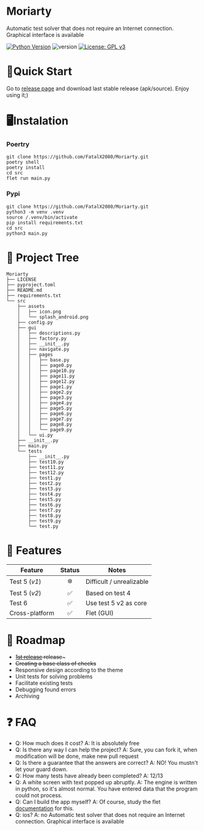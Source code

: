 # Moriarty
Automatic test solver that does not require an Internet connection. Graphical interface is available

[![Python Version](https://img.shields.io/badge/python-3.9%2B-brightgreen?logo=python)](https://www.python.org/)
![version](https://img.shields.io/badge/version-1.0-green)
[![License: GPL v3](https://img.shields.io/badge/License-GPLv3-blue.svg)](https://www.gnu.org/licenses/gpl-3.0)


# 🚀Quick Start
Go to [release page](https://github.com/FatalX2080/Moriarty/releases) and download last stable release (apk/source). Enjoy using it;)

# 🖥️Instalation 
### Poertry 
```
git clone https://github.com/FatalX2080/Moriarty.git
poetry shell
poetry install
cd src
flet run main.py
```
### Pypi
```
git clone https://github.com/FatalX2080/Moriarty.git
python3 -m venv .venv
source /.venv/bin/activate
pip install requirements.txt
cd src
python3 main.py
``` 
# 🌴 Project Tree
```
Moriarty
├── LICENSE
├── pyproject.toml
├── README.md
├── requirements.txt
└── src
    ├── assets
    │   ├── icon.png
    │   └── splash_android.png
    ├── config.py
    ├── gui
    │   ├── descriptions.py
    │   ├── factory.py
    │   ├── __init__.py
    │   ├── navigate.py
    │   ├── pages
    │   │   ├── base.py
    │   │   ├── page0.py
    │   │   ├── page10.py
    │   │   ├── page11.py
    │   │   ├── page12.py
    │   │   ├── page1.py
    │   │   ├── page2.py
    │   │   ├── page3.py
    │   │   ├── page4.py
    │   │   ├── page5.py
    │   │   ├── page6.py
    │   │   ├── page7.py
    │   │   ├── page8.py
    │   │   └── page9.py
    │   └── ui.py
    ├── __init__.py
    ├── main.py
    └── tests
        ├── __init__.py
        ├── test10.py
        ├── test11.py
        ├── test12.py
        ├── test1.py
        ├── test2.py
        ├── test3.py
        ├── test4.py
        ├── test5.py
        ├── test6.py
        ├── test7.py
        ├── test8.py
        ├── test9.py
        └── test.py
```

# 🌟 Features
| Feature          | Status  | Notes                        |
|------------------|:-------:|------------------------------|
| Test 5 (_v1_)    | ❄️      | Difficult / unrealizable     |
| Test 5 (_v2_)    | ✅      | Based on test 4              |
| Test 6           | ✅      |Use test 5 v2 as core         |
| Cross-platform   | ✅      | Flet (GUI)                   |

# 📆 Roadmap
* ~~[1st release](https://github.com/FatalX2080/Moriarty/releases/tag/v1.0) release~~~
* ~~Сreating a base class of checks~~
* Responsive design according to the theme
* Unit tests for solving problems
* Facilitate existing tests
* Debugging found errors
* Archiving

# ❓ FAQ
* Q: How much does it cost? A: It is absolutely free
* Q: Is there any way I can help the project? A: Sure, you can fork it, when modification will be done, make new pull request
* Q: Is there a guarantee that the answers are correct? A: NO! You mustn't let your guard down.
* Q: How many tests have already been completed? A: 12/13
* Q: A white screen with text popped up abruptly. A: The engine is written in python, so it's almost normal. You have entered data that the program could not process.
* Q: Can I build the app myself? A: Of course, study the flet [documentation](https://flet.dev/docs/publish/) for this.
* Q: ios? A: no
Automatic test solver that does not require an Internet connection. Graphical interface is available
